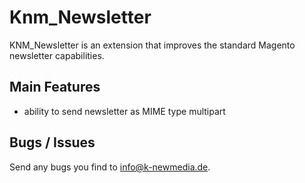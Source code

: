 Knm_Newsletter
==============

KNM_Newsletter is an extension that improves the standard Magento newsletter capabilities.

Main Features
-------------

* ability to send newsletter as MIME type multipart

## Bugs / Issues

Send any bugs you find to info@k-newmedia.de.
